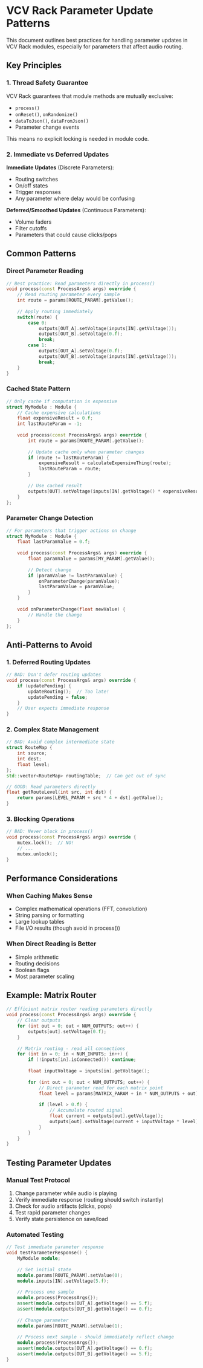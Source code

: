 # VCV Rack Parameter Update Patterns

This document outlines best practices for handling parameter updates in VCV Rack modules, especially for parameters that affect audio routing.

## Key Principles

### 1. Thread Safety Guarantee
VCV Rack guarantees that module methods are mutually exclusive:
- `process()` 
- `onReset()`, `onRandomize()`
- `dataToJson()`, `dataFromJson()`
- Parameter change events

This means no explicit locking is needed in module code.

### 2. Immediate vs Deferred Updates

**Immediate Updates** (Discrete Parameters):
- Routing switches
- On/off states
- Trigger responses
- Any parameter where delay would be confusing

**Deferred/Smoothed Updates** (Continuous Parameters):
- Volume faders
- Filter cutoffs
- Parameters that could cause clicks/pops

## Common Patterns

### Direct Parameter Reading
```cpp
// Best practice: Read parameters directly in process()
void process(const ProcessArgs& args) override {
    // Read routing parameter every sample
    int route = params[ROUTE_PARAM].getValue();
    
    // Apply routing immediately
    switch(route) {
        case 0:
            outputs[OUT_A].setVoltage(inputs[IN].getVoltage());
            outputs[OUT_B].setVoltage(0.f);
            break;
        case 1:
            outputs[OUT_A].setVoltage(0.f);
            outputs[OUT_B].setVoltage(inputs[IN].getVoltage());
            break;
    }
}
```

### Cached State Pattern
```cpp
// Only cache if computation is expensive
struct MyModule : Module {
    // Cache expensive calculations
    float expensiveResult = 0.f;
    int lastRouteParam = -1;
    
    void process(const ProcessArgs& args) override {
        int route = params[ROUTE_PARAM].getValue();
        
        // Update cache only when parameter changes
        if (route != lastRouteParam) {
            expensiveResult = calculateExpensiveThing(route);
            lastRouteParam = route;
        }
        
        // Use cached result
        outputs[OUT].setVoltage(inputs[IN].getVoltage() * expensiveResult);
    }
};
```

### Parameter Change Detection
```cpp
// For parameters that trigger actions on change
struct MyModule : Module {
    float lastParamValue = 0.f;
    
    void process(const ProcessArgs& args) override {
        float paramValue = params[MY_PARAM].getValue();
        
        // Detect change
        if (paramValue != lastParamValue) {
            onParameterChange(paramValue);
            lastParamValue = paramValue;
        }
    }
    
    void onParameterChange(float newValue) {
        // Handle the change
    }
};
```

## Anti-Patterns to Avoid

### 1. Deferred Routing Updates
```cpp
// BAD: Don't defer routing updates
void process(const ProcessArgs& args) override {
    if (updatePending) {
        updateRouting();  // Too late!
        updatePending = false;
    }
    // User expects immediate response
}
```

### 2. Complex State Management
```cpp
// BAD: Avoid complex intermediate state
struct RouteMap {
    int source;
    int dest;
    float level;
};
std::vector<RouteMap> routingTable;  // Can get out of sync

// GOOD: Read parameters directly
float getRouteLevel(int src, int dst) {
    return params[LEVEL_PARAM + src * 4 + dst].getValue();
}
```

### 3. Blocking Operations
```cpp
// BAD: Never block in process()
void process(const ProcessArgs& args) override {
    mutex.lock();  // NO!
    // ...
    mutex.unlock();
}
```

## Performance Considerations

### When Caching Makes Sense
- Complex mathematical operations (FFT, convolution)
- String parsing or formatting
- Large lookup tables
- File I/O results (though avoid in process())

### When Direct Reading is Better
- Simple arithmetic
- Routing decisions
- Boolean flags
- Most parameter scaling

## Example: Matrix Router
```cpp
// Efficient matrix router reading parameters directly
void process(const ProcessArgs& args) override {
    // Clear outputs
    for (int out = 0; out < NUM_OUTPUTS; out++) {
        outputs[out].setVoltage(0.f);
    }
    
    // Matrix routing - read all connections
    for (int in = 0; in < NUM_INPUTS; in++) {
        if (!inputs[in].isConnected()) continue;
        
        float inputVoltage = inputs[in].getVoltage();
        
        for (int out = 0; out < NUM_OUTPUTS; out++) {
            // Direct parameter read for each matrix point
            float level = params[MATRIX_PARAM + in * NUM_OUTPUTS + out].getValue();
            
            if (level > 0.f) {
                // Accumulate routed signal
                float current = outputs[out].getVoltage();
                outputs[out].setVoltage(current + inputVoltage * level);
            }
        }
    }
}
```

## Testing Parameter Updates

### Manual Test Protocol
1. Change parameter while audio is playing
2. Verify immediate response (routing should switch instantly)
3. Check for audio artifacts (clicks, pops)
4. Test rapid parameter changes
5. Verify state persistence on save/load

### Automated Testing
```cpp
// Test immediate parameter response
void testParameterResponse() {
    MyModule module;
    
    // Set initial state
    module.params[ROUTE_PARAM].setValue(0);
    module.inputs[IN].setVoltage(5.f);
    
    // Process one sample
    module.process(ProcessArgs{});
    assert(module.outputs[OUT_A].getVoltage() == 5.f);
    assert(module.outputs[OUT_B].getVoltage() == 0.f);
    
    // Change parameter
    module.params[ROUTE_PARAM].setValue(1);
    
    // Process next sample - should immediately reflect change
    module.process(ProcessArgs{});
    assert(module.outputs[OUT_A].getVoltage() == 0.f);
    assert(module.outputs[OUT_B].getVoltage() == 5.f);
}
```